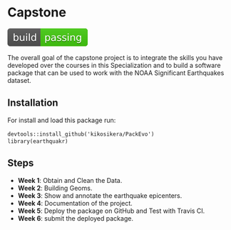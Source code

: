 # Capstone


[![Build Status](https://raw.githubusercontent.com/kikosikera/kikosikera.github.io/856f1d414b7057672b78ddc141cb79c30bab6ece/travis-ci.org/badge/BRPack.svg)](https://kikosikera.github.io/travis-ci.org/)

The overall goal of the capstone project is to integrate the skills you have developed over the courses in this Specialization and to build a software package that can be used to work with the NOAA Significant Earthquakes dataset.

## Installation
For install and load this package run:

```
devtools::install_github('kikosikera/PackEvo')
library(earthquakr)
```

## Steps
* **Week 1**: Obtain and Clean the Data.
* **Week 2**: Building Geoms.
* **Week 3**: Show and annotate the earthquake epicenters.
* **Week 4**: Documentation of the project.
* **Week 5**: Deploy the package on GitHub and Test with Travis CI.
* **Week 6**: submit the deployed package.
